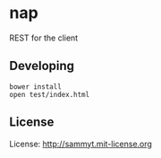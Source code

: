 nap
===

REST for the client

Developing
----------

```
bower install
open test/index.html
```


License
-------

License: http://sammyt.mit-license.org
